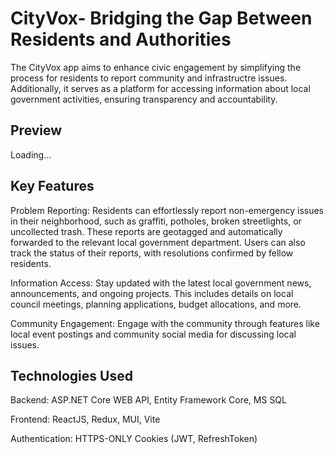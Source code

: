 # CityVox- Bridging the Gap Between Residents and Authorities

The CityVox app aims to enhance civic engagement by simplifying the process for residents to report community and infrastructre issues. Additionally, it serves as a platform for accessing information about local government activities, ensuring transparency and accountability.

## Preview
Loading...

## Key Features
Problem Reporting: Residents can effortlessly report non-emergency issues in their neighborhood, such as graffiti, potholes, broken streetlights, or uncollected trash. These reports are geotagged and automatically forwarded to the relevant local government department. Users can also track the status of their reports, with resolutions confirmed by fellow residents.

Information Access: Stay updated with the latest local government news, announcements, and ongoing projects. This includes details on local council meetings, planning applications, budget allocations, and more.

Community Engagement: Engage with the community through features like local event postings and community social media for discussing local issues.

## Technologies Used
Backend: ASP.NET Core WEB API, Entity Framework Core, MS SQL

Frontend: ReactJS, Redux, MUI, Vite

Authentication: HTTPS-ONLY Cookies (JWT, RefreshToken)
